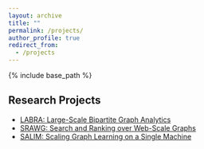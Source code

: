 ```yaml
---
layout: archive
title: ""
permalink: /projects/
author_profile: true
redirect_from:
  - /projects
---
```


{% include base_path %}

## Research Projects
- [LABRA: Large-Scale Bipartite Graph Analytics](https://sites.google.com/view/p-labra)
- [SRAWG: Search and Ranking over Web-Scale Graphs](https://sites.google.com/view/p-srawg)
- [SALIM: Scaling Graph Learning on a Single Machine](https://sites.google.com/view/p-salim)
